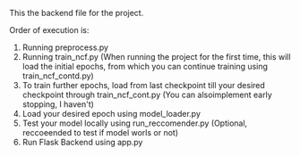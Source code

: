 This the backend file for the project.

Order of execution is:
1. Running preprocess.py
2. Running train_ncf.py (When running the project for the first time, this will load the initial epochs, from which you can continue training using train_ncf_contd.py)
3. To train further epochs, load from last checkpoint till your desired checkpoint through train_ncf_cont.py (You can alsoimplement early stopping, I haven't)
4. Load your desired epoch using model_loader.py
5. Test your model locally using run_reccomender.py (Optional, reccoeended to test if model worls or not)
6. Run Flask Backend using app.py
